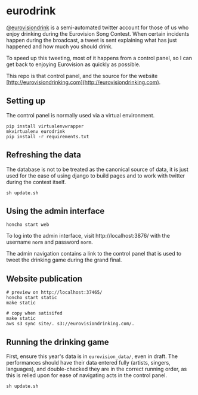 eurodrink
=========

[@eurovisiondrink](https://twitter.com/eurovisiondrink) is a semi-automated
twitter account for those of us who enjoy drinking during the Eurovision Song
Contest. When certain incidents happen during the broadcast, a tweet is sent
explaining what has just happened and how much you should drink.

To speed up this tweeting, most of it happens from a control panel, so I can
get back to enjoying Eurovision as quickly as possible.

This repo is that control panel, and the source for the website
[http://eurovisiondrinking.com](http://eurovisiondrinking.com).


## Setting up

The control panel is normally used via a virtual environment.

    pip install virtualenvwrapper
    mkvirtualenv eurodrink
    pip install -r requirements.txt


## Refreshing the data

The database is not to be treated as the canonical source of data, it is just
used for the ease of using django to build pages and to work with twitter
during the contest itself.

    sh update.sh


## Using the admin interface

    honcho start web

To log into the admin interface, visit http://localhost:3876/ with the
username `norm` and password `norm`.

The admin navigation contains a link to the control panel that is used
to tweet the drinking game during the grand final.

## Website publication

    # preview on http://localhost:37465/
    honcho start static
    make static

    # copy when satisifed
    make static
    aws s3 sync site/. s3://eurovisiondrinking.com/.


## Running the drinking game

First, ensure this year's data is in `eurovision_data/`, even in draft. The
performances should have their data entered fully (artists, singers,
languages), and double-checked they are in the correct running order,
as this is relied upon for ease of navigating acts in the control panel.

    sh update.sh
